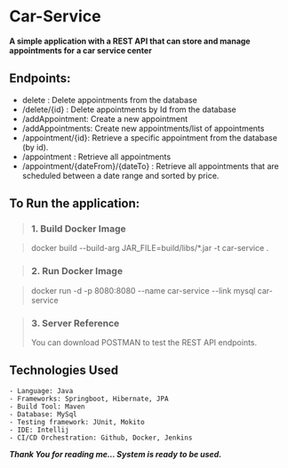 # Car-Service
**A simple application with a REST API that can store and manage appointments for a car service center**

## Endpoints:
- delete : Delete appointments from the database
- /delete/{id} : Delete appointments by Id from the database
- /addAppointment: Create a new appointment
- /addAppointments: Create new appointments/list of appointments
- /appointment/{id}: Retrieve a specific appointment from the database (by id).
- /appointment : Retrieve all appointments
- /appointment/{dateFrom}/{dateTo} : Retrieve all appointments that are scheduled between a date range and sorted by price.
## To Run the application:

> ### 1. Build Docker Image
  
  > docker build --build-arg JAR_FILE=build/libs/\*.jar -t car-service .

> ### 2. Run Docker Image

 > docker run -d -p 8080:8080 --name car-service --link mysql car-service

> ### 3. Server Reference
  > You can download POSTMAN to test the REST API endpoints.

 ## Technologies Used
    - Language: Java
    - Frameworks: Springboot, Hibernate, JPA
    - Build Tool: Maven
    - Database: MySql
    - Testing framework: JUnit, Mokito
    - IDE: Intellij
    - CI/CD Orchestration: Github, Docker, Jenkins

***Thank You for reading me... System is ready to be used.***
